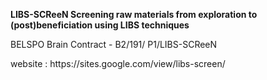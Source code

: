 <p><b>LIBS-SCReeN  Screening raw materials from exploration to (post)beneficiation using LIBS techniques</b>  
<p>BELSPO Brain Contract - B2/191/ P1/LIBS-SCReeN 
<p>website : <a>https://sites.google.com/view/libs-screen/</a>
